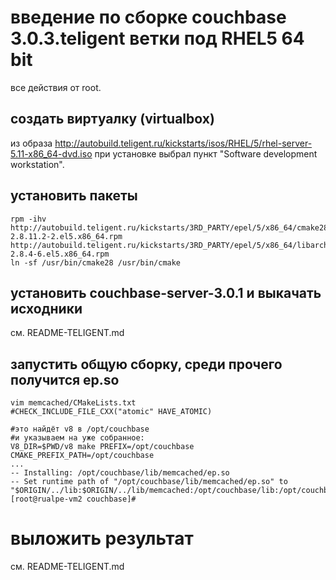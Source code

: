 введение по сборке couchbase 3.0.3.teligent ветки под RHEL5 64 bit
==================================================================

все действия от root.

создать виртуалку (virtualbox) 
------------------------------

из образа
http://autobuild.teligent.ru/kickstarts/isos/RHEL/5/rhel-server-5.11-x86_64-dvd.iso
при установке выбрал пункт "Software development workstation".

установить пакеты
-----------------

~~~
rpm -ihv http://autobuild.teligent.ru/kickstarts/3RD_PARTY/epel/5/x86_64/cmake28-2.8.11.2-2.el5.x86_64.rpm http://autobuild.teligent.ru/kickstarts/3RD_PARTY/epel/5/x86_64/libarchive-2.8.4-6.el5.x86_64.rpm
ln -sf /usr/bin/cmake28 /usr/bin/cmake
~~~

установить couchbase-server-3.0.1 и выкачать исходники
------------------------------------------------------
см. README-TELIGENT.md

запустить общую сборку, среди прочего получится ep.so
-----------------------------------------------------

~~~
vim memcached/CMakeLists.txt
#CHECK_INCLUDE_FILE_CXX("atomic" HAVE_ATOMIC)

#это найдёт v8 в /opt/couchbase
#и указываем на уже собранное:
V8_DIR=$PWD/v8 make PREFIX=/opt/couchbase CMAKE_PREFIX_PATH=/opt/couchbase
...
-- Installing: /opt/couchbase/lib/memcached/ep.so
-- Set runtime path of "/opt/couchbase/lib/memcached/ep.so" to "$ORIGIN/../lib:$ORIGIN/../lib/memcached:/opt/couchbase/lib:/opt/couchbase/lib/memcached:/opt/couchbase/lib"
[root@rualpe-vm2 couchbase]#
~~~

выложить результат
==================

см. README-TELIGENT.md

